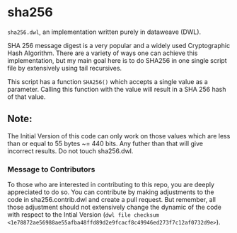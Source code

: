 # sha256
`sha256.dwl`, an implementation written purely in dataweave (DWL).

SHA 256 message digest is a very popular and a widely used Cryptographic Hash Algorithm. There are a variety of ways one can achieve this implementation, but my main goal here is to do SHA256 in one single script file by extensively using tail recursives.

This script has a function `SHA256()` which accepts a single value as a parameter. Calling this function with the value will result in a SHA 256 hash of that value.

## Note: 
The Initial Version of this code can only work on those values which are less than or equal to 55 bytes ~= 440 bits. Any futher than that will give incorrect results. Do not touch sha256.dwl.

### Message to Contributors
To those who are interested in contributing to this repo, you are deeply appreciated to do so.
You can contribute by making adjustments to the code in sha256.contrib.dwl and create a pull request. But remember, all those adjustment should not extensively change the dynamic of the code with respect to the Intial Version (`dwl file checksum <1e78872ae56988ae55afba48ffd89d2e9fcacf8c49946ed273f7c12af0732d9e>`).

